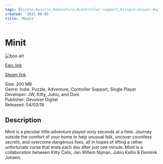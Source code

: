 ```yaml
---
tags: [#indie,#puzzle,#adventure,#controller-support,#single-player,#epic,#game,#owned,#pc]
created: '2021-08-05'
title: 'Minit'
---
```

# Minit

![box art](https://cdn1.epicgames.com/salesEvent/salesEvent/MINIT_S1_2560x1440_2560x1440-ac642c99abfa88c9263ca1e996ed4373?h=270&amp;resize=1&amp;w=480)

[Epic link](https://www.epicgames.com/store/en-US/p/minit)

[Steam link](https://store.steampowered.com/app/609490/Minit/?snr=1_7_7_151_150_1)

Size: 200 MB  
Genre: Indie, Puzzle, Adventure, Controller Support, Single Player  
Developer:  JW, Kitty, Jukio, and Dom  
Publisher: Devolver Digital  
Released: 04/03/18  

## Description

Minit is a peculiar little adventure played sixty seconds at a time. Journey outside the comfort of your home to help unusual folk, uncover countless secrets, and overcome dangerous foes, all in hopes of lifting a rather unfortunate curse that ends each day after just one minute. Minit is a collaboration between Kitty Calis, Jan Willem Nijman, Jukio Kallio &amp; Dominik Johann.
